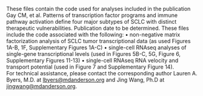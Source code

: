 These files contain the code used for analyses included in the publication Gay CM, et al. Patterns of transcription factor programs and immune pathway activation define four major subtypes of SCLC with distinct therapeutic vulnerabilities. Publication date to be determined. 
These files include the code associated with the following:
•	non-negative matrix factorization analysis of SCLC tumor transcriptional data (as used Figures 1A-B, 1F, Supplementary Figures 1A-C) 
•	single-cell RNAseq analyses of single-gene transcriptional levels (used in Figures 5B-C, 5G, Figure 6, Supplementary Figures 11-13) 
•	single-cell RNAseq RNA velocity and transport potential (used in Figure 7 and Supplementary Figure 14).  
For technical assistance, please contact the corresponding author Lauren A. Byers, M.D. at lbyers@mdanderson.org and Jing Wang, Ph.D at jingwang@mdanderson.org.
